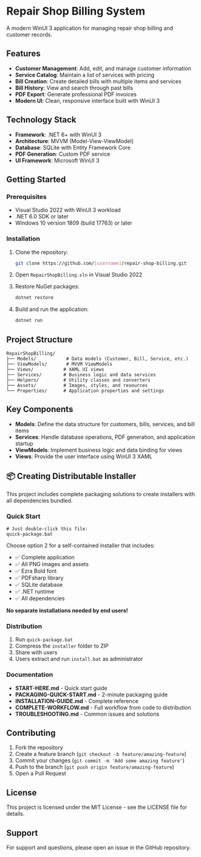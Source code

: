 # Repair Shop Billing System

A modern WinUI 3 application for managing repair shop billing and customer records.

## Features

- **Customer Management**: Add, edit, and manage customer information
- **Service Catalog**: Maintain a list of services with pricing
- **Bill Creation**: Create detailed bills with multiple items and services
- **Bill History**: View and search through past bills
- **PDF Export**: Generate professional PDF invoices
- **Modern UI**: Clean, responsive interface built with WinUI 3

## Technology Stack

- **Framework**: .NET 6+ with WinUI 3
- **Architecture**: MVVM (Model-View-ViewModel)
- **Database**: SQLite with Entity Framework Core
- **PDF Generation**: Custom PDF service
- **UI Framework**: Microsoft WinUI 3

## Getting Started

### Prerequisites

- Visual Studio 2022 with WinUI 3 workload
- .NET 6.0 SDK or later
- Windows 10 version 1809 (build 17763) or later

### Installation

1. Clone the repository:
   ```bash
   git clone https://github.com/[username]/repair-shop-billing.git
   ```

2. Open `RepairShopBilling.sln` in Visual Studio 2022

3. Restore NuGet packages:
   ```bash
   dotnet restore
   ```

4. Build and run the application:
   ```bash
   dotnet run
   ```

## Project Structure

```
RepairShopBilling/
├── Models/           # Data models (Customer, Bill, Service, etc.)
├── ViewModels/       # MVVM ViewModels
├── Views/           # XAML UI views
├── Services/        # Business logic and data services
├── Helpers/         # Utility classes and converters
├── Assets/          # Images, styles, and resources
└── Properties/      # Application properties and settings
```

## Key Components

- **Models**: Define the data structure for customers, bills, services, and bill items
- **Services**: Handle database operations, PDF generation, and application startup
- **ViewModels**: Implement business logic and data binding for views
- **Views**: Provide the user interface using WinUI 3 XAML

## 📦 Creating Distributable Installer

This project includes complete packaging solutions to create installers with all dependencies bundled.

### Quick Start
```batch
# Just double-click this file:
quick-package.bat
```

Choose option 2 for a self-contained installer that includes:
- ✅ Complete application
- ✅ All PNG images and assets
- ✅ Ezra Bold font
- ✅ PDFsharp library
- ✅ SQLite database
- ✅ .NET runtime
- ✅ All dependencies

**No separate installations needed by end users!**

### Distribution
1. Run `quick-package.bat`
2. Compress the `installer` folder to ZIP
3. Share with users
4. Users extract and run `install.bat` as administrator

### Documentation
- **START-HERE.md** - Quick start guide
- **PACKAGING-QUICK-START.md** - 2-minute packaging guide
- **INSTALLATION-GUIDE.md** - Complete reference
- **COMPLETE-WORKFLOW.md** - Full workflow from code to distribution
- **TROUBLESHOOTING.md** - Common issues and solutions

## Contributing

1. Fork the repository
2. Create a feature branch (`git checkout -b feature/amazing-feature`)
3. Commit your changes (`git commit -m 'Add some amazing feature'`)
4. Push to the branch (`git push origin feature/amazing-feature`)
5. Open a Pull Request

## License

This project is licensed under the MIT License - see the LICENSE file for details.

## Support

For support and questions, please open an issue in the GitHub repository.